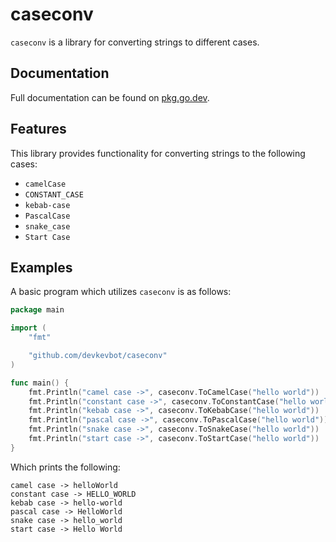 # caseconv

`caseconv` is a library for converting strings to different cases.

## Documentation

Full documentation can be found on [pkg.go.dev](https://pkg.go.dev/github.com/devkevbot/caseconv#section-documentation).

## Features

This library provides functionality for converting strings to the following cases:

- `camelCase`
- `CONSTANT_CASE`
- `kebab-case`
- `PascalCase`
- `snake_case`
- `Start Case`

## Examples

A basic program which utilizes `caseconv` is as follows:

```go
package main

import (
	"fmt"

	"github.com/devkevbot/caseconv"
)

func main() {
	fmt.Println("camel case ->", caseconv.ToCamelCase("hello world"))
	fmt.Println("constant case ->", caseconv.ToConstantCase("hello world"))
	fmt.Println("kebab case ->", caseconv.ToKebabCase("hello world"))
	fmt.Println("pascal case ->", caseconv.ToPascalCase("hello world"))
	fmt.Println("snake case ->", caseconv.ToSnakeCase("hello world"))
	fmt.Println("start case ->", caseconv.ToStartCase("hello world"))
}
```

Which prints the following:

```
camel case -> helloWorld
constant case -> HELLO_WORLD
kebab case -> hello-world   
pascal case -> HelloWorld   
snake case -> hello_world   
start case -> Hello World
```
